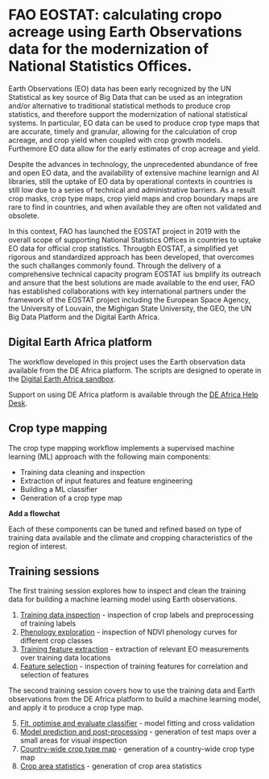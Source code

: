 # FAO EOSTAT: calculating cropo acreage using Earth Observations data for the modernization of National Statistics Offices.

Earth Observations (EO) data has been early recognized by the UN Statistical as key source of Big Data that can be used as an integration and/or alternative to traditional statistical methods to produce crop statistics, and therefore support the modernization of national statistical systems. In particular, EO data can be used to produce crop type maps that are accurate, timely and granular, allowing for the calculation of crop acreage, and crop yield when coupled with crop growth models. Furthemore EO data allow for the early estimates of crop acreage and yield.

Despite the advances in technology, the unprecedented abundance of free and open EO data, and the availability of extensive machine learnign and AI libraries, still the uptake of EO data by operational contexts in countries is still low due to a series of technical and administrative barriers. As a result crop masks, crop type maps, crop yield maps and crop boundary maps are rare to find in countries, and when available they are often not validated and obsolete.  

In this context, FAO has launched the EOSTAT project in 2019 with the overall scope of supporting National Statistics Offices in countries to uptake EO data for official crop statistics. Througbh EOSTAT, a simplified yet rigorous and standardized  approach has been developed, that overcomes the such challanges commonly found. Through the delivery of a comprehensive technical capacity program EOSTAT ius bmplify its outreach and ansure that the best solutions are made available to the end user, FAO has established collaborations with key international partners under the framework of the EOSTAT project including the European Space Agency, the University of Louvain, the Mighigan State University, the GEO, the UN Big Data Platform and the Digital Earth Africa. 

## Digital Earth Africa platform

The workflow developed in this project uses the Earth observation data available from the DE Africa platform. The scripts are designed to operate in the [Digital Earth Africa sandbox](https://sandbox.digitalearth.africa/).

Support on using DE Africa platform is available through the [DE Africa Help Desk](https://docs.digitalearthafrica.org/en/latest/about/contact.html).

## Crop type mapping

The crop type mapping workflow implements a supervised machine learning (ML) approach with the following main components:

* Training data cleaning and inspection
* Extraction of input features and feature engineering
* Building a ML classifier
* Generation of a crop type map

**Add a flowchat**

Each of these components can be tuned and refined based on type of training data available and the climate and cropping characteristics of the region of interest.

## Training sessions

The first training session explores how to inspect and clean the training data for building a machine learning model using Earth observations.

1. [Training data inspection](../1_Training_data_inspection.ipynb) - inspection of crop labels and preprocessing of training labels
2. [Phenology exploration](../2_Phenology_exploration.ipynb) - inspection of NDVI phenology curves for different crop classes
3. [Training feature extraction](../3_Training_feature_extraction.ipynb) - extraction of relevant EO measurements over training data locations
4. [Feature selection](../4_Training_feature_selection.ipynb) - inspection of training features for correlation and selection of features

The second training session covers how to use the training data and Earth observations from the DE Africa platform to build a machine learning model, and apply it to produce a crop type map.

5. [Fit, optimise and evaluate classifier](../5_Fit_classifier.ipynb) - model fitting and cross validation
6. [Model prediction and post-processing](../6_Create_test_map.ipynb) - generation of test maps over a small areas for visual inspection
7. [Country-wide crop type map](../7_Create_country_map.ipynb) - generation of a country-wide crop type map
8. [Crop area statistics](../8_Calculate_crop_statistics.ipynb) - generation of crop area statistics
